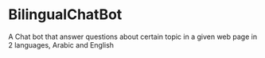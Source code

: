 # BilingualChatBot
A Chat bot that answer questions about certain topic in a given web page in 2 languages, Arabic and English
